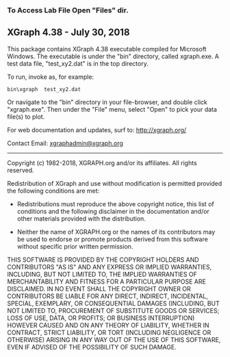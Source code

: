### To Access Lab File Open "Files" dir.

XGraph 4.38 - July 30, 2018
-----------

This package contains XGraph 4.38 executable compiled for Microsoft Windows.
The executable is under the "bin" directory, called xgraph.exe.
A test data file, "test_xy2.dat" is in the top directory.

To run, invoke as, for example:

	bin\xgraph  test_xy2.dat

Or navigate to the "bin" directory in your file-browser, and double click
"xgraph.exe".  Then under the "File" menu, select "Open" to pick your
data file(s) to plot.

For web documentation and updates, surf to:   http://xgraph.org/

Contact Email:   xgraphadmin@xgraph.org 

----------------------------------------------------------------------------

Copyright (c) 1982-2018, XGRAPH.org and/or its affiliates. All rights reserved.
 
Redistribution of XGraph and use without modification is permitted provided the 
following conditions are met:

  - Redistributions must reproduce the above copyright notice, this list of
    conditions and the following disclaimer in the documentation and/or other
    materials provided with the distribution.

  - Neither the name of XGRAPH.org or the names of its contributors may be
    used to endorse or promote products derived from this software without
    specific prior written permission.

THIS SOFTWARE IS PROVIDED BY THE COPYRIGHT HOLDERS AND CONTRIBUTORS "AS
IS" AND ANY EXPRESS OR IMPLIED WARRANTIES, INCLUDING, BUT NOT LIMITED TO,
THE IMPLIED WARRANTIES OF MERCHANTABILITY AND FITNESS FOR A PARTICULAR
PURPOSE ARE DISCLAIMED.  IN NO EVENT SHALL THE COPYRIGHT OWNER OR
CONTRIBUTORS BE LIABLE FOR ANY DIRECT, INDIRECT, INCIDENTAL, SPECIAL,
EXEMPLARY, OR CONSEQUENTIAL DAMAGES (INCLUDING, BUT NOT LIMITED TO,
PROCUREMENT OF SUBSTITUTE GOODS OR SERVICES; LOSS OF USE, DATA, OR
PROFITS; OR BUSINESS INTERRUPTION) HOWEVER CAUSED AND ON ANY THEORY OF
LIABILITY, WHETHER IN CONTRACT, STRICT LIABILITY, OR TORT (INCLUDING
NEGLIGENCE OR OTHERWISE) ARISING IN ANY WAY OUT OF THE USE OF THIS
SOFTWARE, EVEN IF ADVISED OF THE POSSIBILITY OF SUCH DAMAGE.

